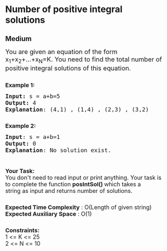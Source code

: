 # Number of positive integral solutions
## Medium 
<div class="problem-statement">
                <p></p><p><span style="font-size:20px">You are given an equation of the form x<sub>1</sub>+x<sub>2</sub>+...+x<sub>N</sub>=K. You need to find the total number of positive integral solutions of this equation.</span><br>
&nbsp;</p>

<p><span style="font-size:18px"><strong>Example 1:</strong></span></p>

<pre><span style="font-size:18px"><strong>Input:</strong> s = a+b=5
<strong>Output:</strong> 4
<strong>Explanation</strong>: (4,1) , (1,4) , (2,3) , (3,2)
</span></pre>

<p><br>
<span style="font-size:18px"><strong>Example 2:</strong></span></p>

<pre><span style="font-size:18px"><strong>Input</strong>: s = a+b=1
<strong>Output:</strong> 0
<strong>Explanation</strong>: No solution exist.</span></pre>

<p>&nbsp;</p>

<p><span style="font-size:18px"><strong>Your Task:</strong><br>
You don't need to read input or print anything. Your task is to complete the function&nbsp;<strong>posIntSol()&nbsp;</strong>which takes a string&nbsp;as input and returns number of solutions.</span><br>
&nbsp;</p>

<p><span style="font-size:18px"><strong>Expected Time Complexity</strong>&nbsp;: O(Length of given string)<br>
<strong>Expected Auxiliary Space</strong>&nbsp;:&nbsp;O(1)</span><br>
&nbsp;</p>

<p><span style="font-size:18px"><strong>Constraints:</strong><br>
1 &lt;= K &lt;= 25<br>
2 &lt;= N &lt;= 10</span></p>

<p>&nbsp;</p>
 <p></p>
            </div>